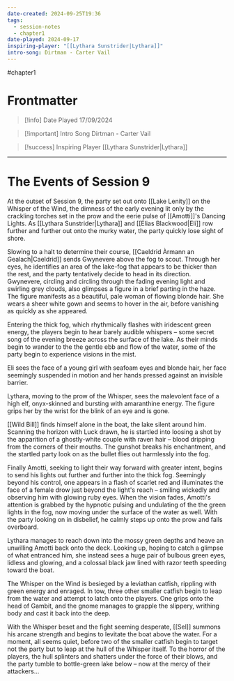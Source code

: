 ```yaml
---
date-created: 2024-09-25T19:36
tags:
  - session-notes
  - chapter1
date-played: 2024-09-17
inspiring-player: "[[Lythara Sunstrider|Lythara]]"
intro-song: Dirtman - Carter Vail
---
```

#chapter1 
# Frontmatter

> [!info] Date Played
> 17/09/2024

> [!important] Intro Song
> Dirtman - Carter Vail

> [!success] Inspiring Player
> [[Lythara Sunstrider|Lythara]]

---
# The Events of Session 9

At the outset of Session 9, the party set out onto [[Lake Lenity]] on the Whisper of the Wind, the dimness of the early evening lit only by the crackling torches set in the prow and the eerie pulse of [[Amotti]]'s Dancing Lights. As [[Lythara Sunstrider|Lythara]] and [[Elias Blackwood|Eli]] row further and further out onto the murky water, the party quickly lose sight of shore.

Slowing to a halt to determine their course, [[Caeldrid Àrmann an Gealach|Caeldrid]] sends Gwynevere above the fog to scout. Through her eyes, he identifies an area of the lake-fog that appears to be thicker than the rest, and the party tentatively decide to head in its direction. Gwynevere, circling and circling through the fading evening light and swirling grey clouds, also glimpses a figure in a brief parting in the haze. The figure manifests as a beautiful, pale woman of flowing blonde hair. She wears a sheer white gown and seems to hover in the air, before vanishing as quickly as she appeared.

Entering the thick fog, which rhythmically flashes with iridescent green energy, the players begin to hear barely audible whispers – some secret song of the evening breeze across the surface of the lake. As their minds begin to wander to the the gentle ebb and flow of the water, some of the party begin to experience visions in the mist.

Eli sees the face of a young girl with seafoam eyes and blonde hair, her face seemingly suspended in motion and her hands pressed against an invisible barrier.

Lythara, moving to the prow of the Whisper, sees the malevolent face of a high elf, onyx-skinned and bursting with amaranthine energy. The figure grips her by the wrist for the blink of an eye and is gone.

[[Wild Bill]] finds himself alone in the boat, the lake silent around him. Scanning the horizon with Luck drawn, he is startled into loosing a shot by the apparition of a ghostly-white couple with raven hair – blood dripping from the corners of their mouths. The gunshot breaks his enchantment, and the startled party look on as the bullet flies out harmlessly into the fog.

Finally Amotti, seeking to light their way forward with greater intent, begins to send his lights out further and further into the thick fog. Seemingly beyond his control, one appears in a flash of scarlet red and illuminates the face of a female drow just beyond the light's reach – smiling wickedly and observing him with glowing ruby eyes. When the vision fades, Amotti's attention is grabbed by the hypnotic pulsing and undulating of the the green lights in the fog, now moving under the surface of the water as well. With the party looking on in disbelief, he calmly steps up onto the prow and falls overboard.

Lythara manages to reach down into the mossy green depths and heave an unwilling Amotti back onto the deck. Looking up, hoping to catch a glimpse of what entranced him, she instead sees a huge pair of bulbous green eyes, lidless and glowing, and a colossal black jaw lined with razor teeth speeding toward the boat.

The Whisper on the Wind is besieged by a leviathan catfish, rippling with green energy and enraged. In tow, three other smaller catfish begin to leap from the water and attempt to latch onto the players. One grips onto the head of Gambit, and the gnome manages to grapple the slippery, writhing body and cast it back into the deep.

With the Whisper beset and the fight seeming desperate, [[Sel]] summons his arcane strength and begins to levitate the boat above the water. For a moment, all seems quiet, before two of the smaller catfish begin to target not the party but to leap at the hull of the Whisper itself. To the horror of the players, the hull splinters and shatters under the force of their blows, and the party tumble to bottle-green lake below – now at the mercy of their attackers...